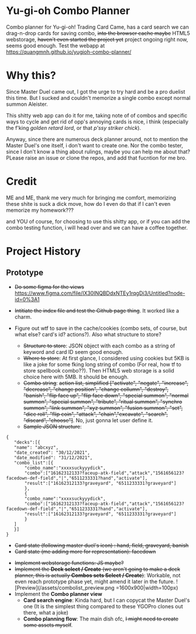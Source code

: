 # Yu-gi-oh Combo Planner
Combo planner for Yu-gi-oh! Trading Card Came, has a card search we can drag-n-drop cards for saving combo, ~~into the browser cache maybe~~ HTML5 webstorage, ~~haven't even started the project yet~~ project ongoing right now, seems good enough.
Test the webapp at https://quangmnh.github.io/yugioh-combo-planner/

# Why this?
 Since Master Duel came out, I got the urge to try hard and be a pro duelist this time. But I sucked and couldn't memorize a single combo except normal summon Aleister.
 
 This shitty web app can do it for me, taking note of of combos and specific ways to cycle and get rid of opp's annoying cards is nice, i think (especially the f'king *golden retard lord*, or that *p'ssy striker chick*).

 Anyway, since there are numerous deck planner around, not to mention the Master Duel's one itself, i don't want to create one. Nor the combo tester, since I don't know a thing about rulings, maybe you can help me about that? PLease raise an issue or clone the repos, and add that fucntion for me bro.

# Credit
ME and ME, thank me very much for bringing me comfort, memorizing these shite is suck a dick move, how do I even do that if I can't even memorize my homework???

and YOU of course, for choosing to use this shitty app, or if you can add the combo testing function, i will head over and we can have a coffee together.

# Project History

## Prototype
- ~~Do some figma for the views~~
  https://www.figma.com/file/IX30INQBDdxNTEy1rqgDi3/Untitled?node-id=0%3A1
  
- ~~Intitiate the index file and test the Github page thing~~. It worked like a charm.
- Figure out wtf to save in the cache/cookies (combo sets, of course, but what else? card's id? actions?). Also what structure to store?
   + ~~Structure to store~~: JSON object with each combo as a string of keyword and card ID seem good enough.  
   + ~~Where to store~~: At first glance, I considered using cookies but 5KB is like a joke for some fking long string of combo (For real, how tf to store spellbook combo??). Then HTML5 web storage is a solid choice here with 5MB. It should be enough.
   + ~~Combo string~~: ~~action list, simplified ["activate", "negate", "increase", "decrease", "change position", "change collumn", "destroy", "banish", "flip face up", "flip face down", "special summon", "normal summon", "special summon", "tribute", "ritual summon", "synchro summon", "link summon", "xyz summon", "fusion summon", "set", "dice roll", "flip coin", "attack", "chain","excavate", "search", "discard", "choose"]~~. No, just gonna let user define it.
   +  ~~Sample JSON structure~~: 
```
{
   "decks":[{
   "name": "abcxyz",
   "date_created": "30/12/2021",
   "date_modified": "31/12/2021",
   "combo_list":[{
       "combo_name":"xxxxsuckyyydick",
       "combo":["16162312133?faceup-atk-field","attack","1561656123?facedown-def-field","|","6511233331?hand","activate"],
       "result":["16162312133?graveyard", "6511233331?graveyard"]
       },
       {
       "combo_name":"xxxxsuckyyydick",
       "combo":["16162312133?faceup-atk-field","attack","1561656123?facedown-def-field","|","6511233331?hand","activate"],
       "result":["16162312133?graveyard", "6511233331?graveyard"]
       }
   ]
   }]
}
```
  + ~~Card state (following master duel's icon) : hand, field, graveyard, banish~~
  + ~~Card state (me adding more for representation): facedown~~
- ~~Implement webstorage functions: JS maybe?~~
- ~~Implement the **Deck select / Create** (we aren't going to make a deck planner, this is actually **Combos sets Select / Create**)~~: Workable, not even reach prototype phase yet, might amend it later in the future.
![Preview](/assets/combolist_preview.png =1600x900|width=100px)
- Implement the **Combo planner view**
   + **Card search engine**: Kinda hard, but I can copycat the Master Duel's one (It is the simplest thing compared to these YGOPro clones out there, what a joke)
   + **Combo planning flow**: The main dish ofc, ~~I might need to create some assets myself~~.
